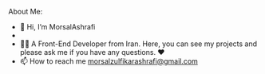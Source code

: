  About Me:
- 👋 Hi, I’m MorsalAshrafi
- 
- 👨‍💻 A Front-End Developer from Iran. Here, you can see my projects and please ask me if you have any questions. ♥️
- 📫 How to reach me  morsalzulfikarashrafi@gmail.com



<!---
morsalashrafi/morsalashrafi is a ✨ special ✨ repository because its `README.md` (this file) appears on your GitHub profile.
You can click the Preview link to take a look at your changes.
--->
